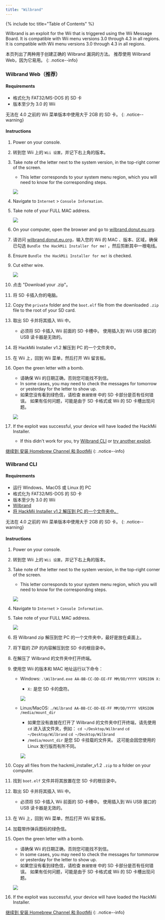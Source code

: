 ```yaml
---
title: "Wilbrand"
---
```


{% include toc title="Table of Contents" %}

Wilbrand is an exploit for the Wii that is triggered using the Wii Message Board. It is compatible with Wii menu versions 3.0 through 4.3 in all regions. It is compatible with Wii menu versions 3.0 through 4.3 in all regions.

本页列出了两种用于创建正确的 Wilbrand 漏洞的方法。 推荐使用 Wilbrand Web，因为它易用。
{: .notice--info}

### Wilbrand Web（推荐）

#### Requirements

* 格式化为 FAT32/MS-DOS 的 SD 卡
* 版本至少为 3.0 的 Wii

无法在 4.0 之前的 Wii 菜单版本中使用大于 2GB 的 SD 卡。
{: .notice--warning}

#### Instructions

1. Power on your console.
1. 转到您 Wii 上的 `Wii 设置`，并记下右上角的版本。
1. Take note of the letter next to the system version, in the top-right corner of the screen.
    + This letter corresponds to your system menu region, which you will need to know for the corresponding steps.

    ![](/images/wii/SystemMenuVersion.png)

1. Navigate to `Internet` > `Console Information`.
1. Take note of your FULL MAC address.

    ![](/images/wii/MacAddress.png)

1. On your computer, open the browser and go to [wilbrand.donut.eu.org](https://wilbrand.donut.eu.org/).
1. 请访问 [wilbrand.donut.eu.org](https://wilbrand.donut.eu.org/)，输入您的 Wii 的 MAC 、版本、区域，确保已勾选 `Bundle the HackMii Installer for me!` ，然后剪断其中一根电线。
1. Ensure `Bundle the HackMii Installer for me!` is checked.
1. Cut either wire.

    ![](/images/exploits/wilbrand/web.png)

1. 点击 "Download your .zip"。
1. 将 SD 卡插入你的电脑。
1. Copy the `private` folder and the `boot.elf` file from the downloaded `.zip` file to the root of your SD card.
1. 取出 SD 卡并将其插入 Wii 中。
    + 必须将 SD 卡插入 Wii 前面的 SD 卡槽中。 使用插入到 Wii USB 接口的 USB 读卡器是无效的。
1. 将 HackMii Installer v1.2 解压到 PC 的一个文件夹中。
1. 在 Wii 上，回到 Wii 菜单，然后打开 Wii 留言板。
1. Open the green letter with a bomb.
    + 请确保 Wii 的日期正确，否则您可能找不到信。
    + In some cases, you may need to check the messages for tomorrow or yesterday for the letter to show up.
    + 如果您没有看到绿色信，请检查 `数据管理` 中的 SD 卡部分是否有任何错误。 如果有任何问题，可能是由于 SD 卡格式或 Wii 的 SD 卡槽出现问题。

    ![](/images/exploits/wilbrand/msgboard.png)

1. If the exploit was successful, your device will have loaded the HackMii Installer.
    + If this didn't work for you, try [Wilbrand CLI](#wilbrand-cli) or [try another exploit](get-started).

[继续到 安装 Homebrew Channel 和 BootMii](hbc)
{: .notice--info}

### Wilbrand CLI

#### Requirements

* 运行 Windows、MacOS 或 Linux 的 PC
* 格式化为 FAT32/MS-DOS 的 SD 卡
* 版本至少为 3.0 的 Wii
* [Wilbrand](https://static.wiidatabase.de/Wilbrand.zip)
* [将 HackMii Installer v1.2 解压到 PC 的一个文件夹中。](https://bootmii.org/download/)

无法在 4.0 之前的 Wii 菜单版本中使用大于 2GB 的 SD 卡。
{: .notice--warning}

#### Instructions

1. Power on your console.
1. 转到您 Wii 上的 `Wii 设置`，并记下右上角的版本。
1. Take note of the letter next to the system version, in the top-right corner of the screen.
    + This letter corresponds to your system menu region, which you will need to know for the corresponding steps.

    ![](/images/wii/SystemMenuVersion.png)

1. Navigate to `Internet` > `Console Information`.
1. Take note of your FULL MAC address.

    ![](/images/wii/MacAddress.png)

1. 将 Wilbrand zip 解压到您 PC 的一个文件夹中，最好是放在桌面上。
1. 将下载的 ZIP 的内容解压到您 SD 卡的根目录中。
1. 在解压了 Wilbrand 的文件夹中打开终端。
1. 使用您 Wii 的版本和 MAC 地址运行以下命令：

    + Windows: `.\Wilbrand.exe AA-BB-CC-DD-EE-FF MM/DD/YYYY VERSION X:`
        + `X:` 是您 SD 卡的盘符。

        ![](/images/exploits/wilbrand/windows.png)

    + Linux/MacOS: `./Wilbrand AA-BB-CC-DD-EE-FF MM/DD/YYYY VERSION /media/mount_dir`
        + 如果您没有直接在打开了 Wilbrand 的文件夹中打开终端，请先使用 `cd` 进入该文件夹，例如： `cd ~/Desktop/Wilbrand` `cd ~/Desktop/Wilbrand` `cd ~/Desktop/Wilbrand`
        + `/media/mount_dir` 是您 SD 卡挂载的文件夹。 这可能会因您使用的 Linux 发行版而有所不同。

        ![](/images/exploits/wilbrand/linux.png)

1. Copy all files from the hackmii_installer_v1.2 `.zip` to a folder on your computer.
1. 找到 `boot.elf` 文件并将其放置在您 SD 卡的根目录中。
1. 取出 SD 卡并将其插入 Wii 中。
    + 必须将 SD 卡插入 Wii 前面的 SD 卡槽中。 使用插入到 Wii USB 接口的 USB 读卡器是无效的。
1. 在 Wii 上，回到 Wii 菜单，然后打开 Wii 留言板。
1. 加载带炸弹兵图标的绿色信。
1. Open the green letter with a bomb.
    + 请确保 Wii 的日期正确，否则您可能找不到信。
    + In some cases, you may need to check the messages for tommorow or yesterday for the letter to show up.
    + 如果您没有看到绿色信，请检查 `数据管理` 中的 SD 卡部分是否有任何错误。 如果有任何问题，可能是由于 SD 卡格式或 Wii 的 SD 卡槽出现问题。

    ![](/images/exploits/wilbrand/msgboard.png)

1. If the exploit was successful, your device will have loaded the HackMii Installer.

[继续到 安装 Homebrew Channel 和 BootMii](hbc)
{: .notice--info}
